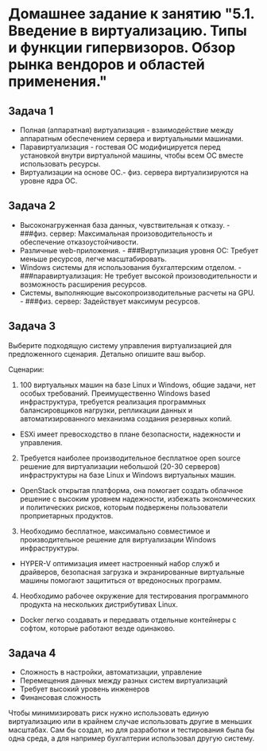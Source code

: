 
# Домашнее задание к занятию "5.1. Введение в виртуализацию. Типы и функции гипервизоров. Обзор рынка вендоров и областей применения."

## Задача 1

- Полная (аппаратная) виртуализация - взаимодействие между аппаратным обеспечением сервера и виртуальными машинами.
- Паравиртуализация -  гостевая ОС модифицируется перед установкой внутри виртуальной машины, чтобы всем ОС вместе использовать ресурсы. 
- Виртуализации на основе ОС.- физ. сервера виртуализируются на уровне ядра ОС.

## Задача 2

- Высоконагруженная база данных, чувствительная к отказу. - ###физ. сервер: Максимальная произоводительность и обеспечение отказоустойчивости.
- Различные web-приложения. - ###Виртулизация уровня ОС: Требует меньше ресурсов, легче масштабировать.
- Windows системы для использования бухгалтерским отделом. - ###паравиртуализация: Не требует высокой произоводительности и возможность расширения ресурсов.
- Системы, выполняющие высокопроизводительные расчеты на GPU. - ###физ. сервер: Задействует максимум ресурсов.

## Задача 3

Выберите подходящую систему управления виртуализацией для предложенного сценария. Детально опишите ваш выбор.

Сценарии:

1. 100 виртуальных машин на базе Linux и Windows, общие задачи, нет особых требований. Преимущественно Windows based инфраструктура, требуется реализация программных балансировщиков нагрузки, репликации данных и автоматизированного механизма создания резервных копий.
- ESXi имеет превосходство в плане безопасности, надежности и управления. 

2. Требуется наиболее производительное бесплатное open source решение для виртуализации небольшой (20-30 серверов) инфраструктуры на базе Linux и Windows виртуальных машин.
- OpenStack открытая платформа, она помогает создать облачное решение с высоким уровнем надежности, избежать экономических и политических рисков, которым подвержены пользователи проприетарных продуктов.

3. Необходимо бесплатное, максимально совместимое и производительное решение для виртуализации Windows инфраструктуры.
- HYPER-V оптимизация имеет настроенный набор служб и драйверов, безопасная загрузка и экранированные виртуальные машины помогают защититься от вредоносных программ.
4. Необходимо рабочее окружение для тестирования программного продукта на нескольких дистрибутивах Linux.
- Docker легко создавать и передавать отдельные контейнеры с софтом, которые работают везде одинаково.

## Задача 4

- Сложность в настройки, автоматизации, управление 
- Перемещения данных между разных систем виртуализаций
- Требует высокий уровень инженеров
- Финансовая сложность 

Чтобы минимизировать риск нужно использовать единую виртуализацию или в крайнем случае использовать другие в меньших масштабах.  Сам бы создал, но для разработки и тестирования была бы одна среда, а для например бухгалтерии использовал другую систему. 
